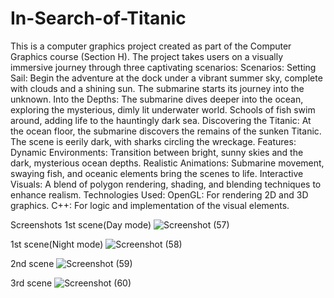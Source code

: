 # In-Search-of-Titanic
This is a computer graphics project created as part of the Computer Graphics course (Section H). The project takes users on a visually immersive journey through three captivating scenarios:
Scenarios:
Setting Sail:
Begin the adventure at the dock under a vibrant summer sky, complete with clouds and a shining sun. The submarine starts its journey into the unknown.
Into the Depths:
The submarine dives deeper into the ocean, exploring the mysterious, dimly lit underwater world. Schools of fish swim around, adding life to the hauntingly dark sea.
Discovering the Titanic:
At the ocean floor, the submarine discovers the remains of the sunken Titanic. The scene is eerily dark, with sharks circling the wreckage.
Features:
Dynamic Environments: Transition between bright, sunny skies and the dark, mysterious ocean depths.
Realistic Animations: Submarine movement, swaying fish, and oceanic elements bring the scenes to life.
Interactive Visuals: A blend of polygon rendering, shading, and blending techniques to enhance realism.
Technologies Used:
OpenGL: For rendering 2D and 3D graphics.
C++: For logic and implementation of the visual elements.

Screenshots
1st scene(Day mode)
![Screenshot (57)](https://github.com/user-attachments/assets/06a80002-8a1d-45a3-9f71-4c903811dc93)

1st scene(Night mode)
![Screenshot (58)](https://github.com/user-attachments/assets/948abbfa-f6cc-46ab-bfd0-97053db8d74d)

2nd scene
![Screenshot (59)](https://github.com/user-attachments/assets/cabd67e8-2de0-4566-8af4-ea365896b5c4)

3rd scene
![Screenshot (60)](https://github.com/user-attachments/assets/3cf93609-15d0-4cc2-88ef-54672d35931b)





